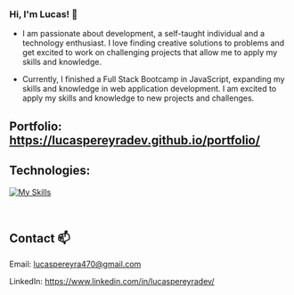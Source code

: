 ### Hi, I'm Lucas! 🙂

- I am passionate about development, a self-taught individual and a technology enthusiast. I love finding creative solutions to problems and get excited to work on challenging projects that allow me to apply my skills and knowledge.

- Currently, I finished a Full Stack Bootcamp in JavaScript, expanding my skills and knowledge in web application development. I am excited to apply my skills and knowledge to new projects and challenges.
## Portfolio: https://lucaspereyradev.github.io/portfolio/

## Technologies:

[![My Skills](https://skillicons.dev/icons?i=react,js,ts,html,css,sass,tailwind,bootstrap,jquery,nodejs,express,mysql,postman,git,github)](https://skillicons.dev)

<br />

## Contact 📫
 
 Email: lucaspereyra470@gmail.com 
 
 LinkedIn: https://www.linkedin.com/in/lucaspereyradev/

